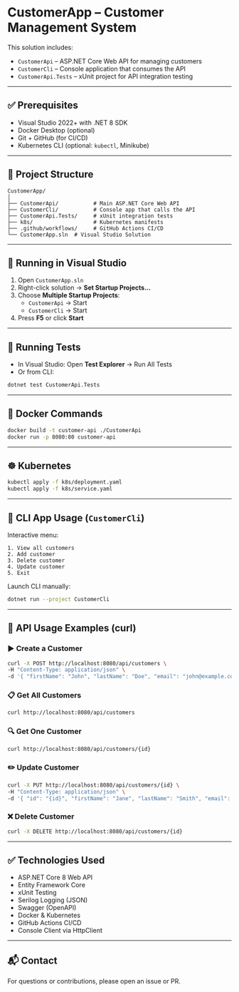 # CustomerApp – Customer Management System

This solution includes:
- `CustomerApi` – ASP.NET Core Web API for managing customers
- `CustomerCli` – Console application that consumes the API
- `CustomerApi.Tests` – xUnit project for API integration testing

---

## ✅ Prerequisites

- Visual Studio 2022+ with .NET 8 SDK
- Docker Desktop (optional)
- Git + GitHub (for CI/CD)
- Kubernetes CLI (optional: `kubectl`, Minikube)

---

## 📁 Project Structure

```
CustomerApp/
│
├── CustomerApi/           # Main ASP.NET Core Web API
├── CustomerCli/           # Console app that calls the API
├── CustomerApi.Tests/     # xUnit integration tests
├── k8s/                   # Kubernetes manifests
├── .github/workflows/     # GitHub Actions CI/CD
└── CustomerApp.sln  # Visual Studio Solution
```

---

## 🚀 Running in Visual Studio

1. Open `CustomerApp.sln`
2. Right-click solution → **Set Startup Projects...**
3. Choose **Multiple Startup Projects**:
   - `CustomerApi` → Start
   - `CustomerCli` → Start
4. Press **F5** or click **Start**

---

## 🧪 Running Tests

- In Visual Studio: Open **Test Explorer** → Run All Tests
- Or from CLI:
```bash
dotnet test CustomerApi.Tests
```

---

## 🐳 Docker Commands

```bash
docker build -t customer-api ./CustomerApi
docker run -p 8080:80 customer-api
```

---

## ☸️ Kubernetes

```bash
kubectl apply -f k8s/deployment.yaml
kubectl apply -f k8s/service.yaml
```

---

## 🔁 CLI App Usage (`CustomerCli`)

Interactive menu:

```
1. View all customers
2. Add customer
3. Delete customer
4. Update customer
5. Exit
```

Launch CLI manually:
```bash
dotnet run --project CustomerCli
```

---

## 🔄 API Usage Examples (curl)

### ▶️ Create a Customer
```bash
curl -X POST http://localhost:8080/api/customers \
-H "Content-Type: application/json" \
-d '{ "firstName": "John", "lastName": "Doe", "email": "john@example.com", "phoneNumber": "1234567890" }'
```

### 📋 Get All Customers
```bash
curl http://localhost:8080/api/customers
```

### 🔍 Get One Customer
```bash
curl http://localhost:8080/api/customers/{id}
```

### ✏️ Update Customer
```bash
curl -X PUT http://localhost:8080/api/customers/{id} \
-H "Content-Type: application/json" \
-d '{ "id": "{id}", "firstName": "Jane", "lastName": "Smith", "email": "jane@example.com", "phoneNumber": "9999999999" }'
```

### ❌ Delete Customer
```bash
curl -X DELETE http://localhost:8080/api/customers/{id}
```

---

## ✅ Technologies Used

- ASP.NET Core 8 Web API
- Entity Framework Core
- xUnit Testing
- Serilog Logging (JSON)
- Swagger (OpenAPI)
- Docker & Kubernetes
- GitHub Actions CI/CD
- Console Client via HttpClient

---

## 📬 Contact

For questions or contributions, please open an issue or PR.
